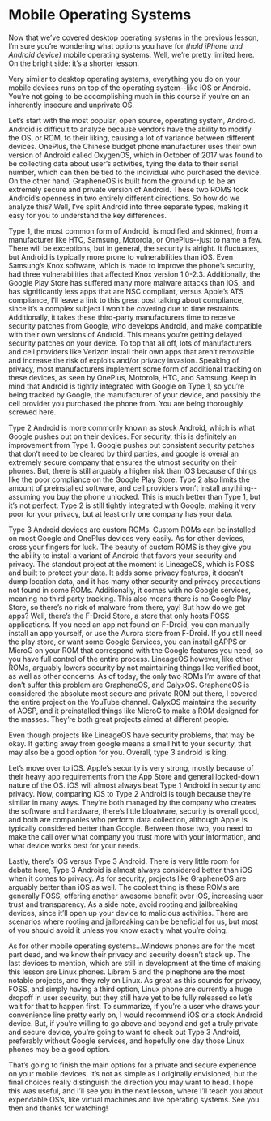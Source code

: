 # Mobile Operating Systems

Now that we’ve covered desktop operating systems in the previous lesson, I’m
sure you’re wondering what options you have for *(hold iPhone and Android
device)* mobile operating systems. Well, we’re pretty limited here. On the bright
side: it’s a shorter lesson.

Very similar to desktop operating systems, everything you do on your mobile
devices runs on top of the operating system--like iOS or Android. You’re not
going to be accomplishing much in this course if you’re on an inherently insecure
and unprivate OS.

Let’s start with the most popular, open source, operating system, Android.
Android is difficult to analyze because vendors have the ability to modify the OS,
or ROM, to their liking, causing a lot of variance between different devices.
OnePlus, the Chinese budget phone manufacturer uses their own version of
Android called OxygenOS, which in October of 2017 was found to be collecting
data about user’s activities, tying the data to their serial number, which can then
be tied to the individual who purchased the device. On the other hand,
GrapheneOS is built from the ground up to be an extremely secure and private
version of Android. These two ROMS took Android’s openness in two entirely
different directions. So how do we analyze this? Well, I’ve split Android into three
separate types, making it easy for you to understand the key differences.

Type 1, the most common form of Android, is modified and skinned, from a
manufacturer like HTC, Samsung, Motorola, or OnePlus--just to name a few.
There will be exceptions, but in general, the security is alright. It fluctuates, but
Android is typically more prone to vulnerabilities than iOS. Even Samsung’s Knox
software, which is made to improve the phone’s security, had three vulnerabilities
that affected Knox version 1.0-2.3. Additionally, the Google Play Store has suffered
many more malware attacks than iOS, and has significantly less apps that are
NSC compliant, versus Apple’s ATS compliance, I’ll leave a link to this great post
talking about compliance, since it’s a complex subject I won’t be covering due to
time restraints. Additionally, it takes these third-party manufacturers time to
receive security patches from Google, who develops Android, and make
compatible with their own versions of Android. This means you’re getting delayed
security patches on your device. To top that all off, lots of manufacturers and cell
providers like Verizon install their own apps that aren’t removable and increase
the risk of exploits and/or privacy invasion. Speaking of privacy, most
manufacturers implement some form of additional tracking on these devices, as
seen by OnePlus, Motorola, HTC, and Samsung. Keep in mind that Android is
tightly integrated with Google on Type 1, so you’re being tracked by Google, the
manufacturer of your device, and possibly the cell provider you purchased the
phone from. You are being thoroughly screwed here.

Type 2 Android is more commonly known as stock Android, which is what Google
pushes out on their devices. For security, this is definitely an improvement from
Type 1. Google pushes out consistent security patches that don’t need to be
cleared by third parties, and google is overal an extremely secure company that
ensures the utmost security on their phones. But, there is still arguably a higher
risk than iOS because of things like the poor compliance on the Google Play
Store. Type 2 also limits the amount of preinstalled software, and cell providers
won’t install anything--assuming you buy the phone unlocked. This is much better
than Type 1, but it’s not perfect. Type 2 is still tightly integrated with Google,
making it very poor for your privacy, but at least only one company has your
data.

Type 3 Android devices are custom ROMs. Custom ROMs can be installed on
most Google and OnePlus devices very easily. As for other devices, cross your
fingers for luck. The beauty of custom ROMS is they give you the ability to install
a variant of Android that favors your security and privacy. The standout project
at the moment is LineageOS, which is FOSS and built to protect your data. It
adds some privacy features, it doesn’t dump location data, and it has many other
security and privacy precautions not found in some ROMs. Additionally, it comes
with no Google services, meaning no third party tracking. This also means there
is no Google Play Store, so there’s no risk of malware from there, yay! But how do
we get apps? Well, there’s the F-Droid Store, a store that only hosts FOSS
applications. If you need an app not found on F-Droid, you can manually install
an app yourself, or use the Aurora store from F-Droid. If you still need the play
store, or want some Google Services, you can install gAPPS or MicroG on your
ROM that correspond with the Google features you need, so you have full control
of the entire process. LineageOS however, like other ROMs, arguably lowers
security by not maintaining things like verified boot, as well as other concerns.
As of today, the only two ROMs I’m aware of that don’t suffer this problem are
GrapheneOS, and CalyxOS. GrapheneOS is considered the absolute most secure
and private ROM out there, I covered the entire project on the YouTube channel.
CalyxOS maintains the security of AOSP, and it preinstalled things like MicroG to
make a ROM designed for the masses. They’re both great projects aimed at
different people.

Even though projects like LineageOS have security problems, that may be okay. If
getting away from google means a small hit to your security, that may also be a
good option for you. Overall, type 3 android is king.

Let’s move over to iOS. Apple’s security is very strong, mostly because of their
heavy app requirements from the App Store and general locked-down nature of
the OS. iOS will almost always beat Type 1 Android in security and privacy. Now,
comparing iOS to Type 2 Android is tough because they’re similar in many ways.
They’re both managed by the company who creates the software and hardware,
there’s little bloatware, security is overall good, and both are companies who
perform data collection, although Apple is typically considered better than
Google. Between those two, you need to make the call over what company you
trust more with your information, and what device works best for your needs.

Lastly, there’s iOS versus Type 3 Android. There is very little room for debate here,
Type 3 Android is almost always considered better than iOS when it comes to
privacy. As for security, projects like GrapheneOS are arguably better than iOS
as well. The coolest thing is these ROMs are generally FOSS, offering another
awesome benefit over iOS, increasing user trust and transparency.
As a side note, avoid rooting and jailbreaking devices, since it’ll open up your
device to malicious activities. There are scenarios where rooting and jailbreaking
can be beneficial for us, but most of you should avoid it unless you know exactly
what you’re doing.

As for other mobile operating systems...Windows phones are for the most part
dead, and we know their privacy and security doesn’t stack up. The last devices to
mention, which are still in development at the time of making this lesson are
Linux phones. Librem 5 and the pinephone are the most notable projects, and
they rely on Linux. As great as this sounds for privacy, FOSS, and simply having a
third option, Linux phone are currently a huge dropoff in user security, but they
still have yet to be fully released so let’s wait for that to happen first.
To summarize, if you’re a user who draws your convenience line pretty early on, I
would recommend iOS or a stock Android device. But, if you’re willing to go above
and beyond and get a truly private and secure device, you’re going to want to
check out Type 3 Android, preferably without Google services, and hopefully one
day those Linux phones may be a good option.

That’s going to finish the main options for a private and secure experience on
your mobile devices. It’s not as simple as I originally envisioned, but the final
choices really distinguish the direction you may want to head. I hope this was
useful, and I’ll see you in the next lesson, where I’ll teach you about expendable
OS’s, like virtual machines and live operating systems. See you then and thanks
for watching!
